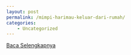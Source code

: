 ```yaml
---
layout: post
permalink: /mimpi-harimau-keluar-dari-rumah/
categories:
    - Uncategorized
---
```


[Baca Selengkapnya](/06)
